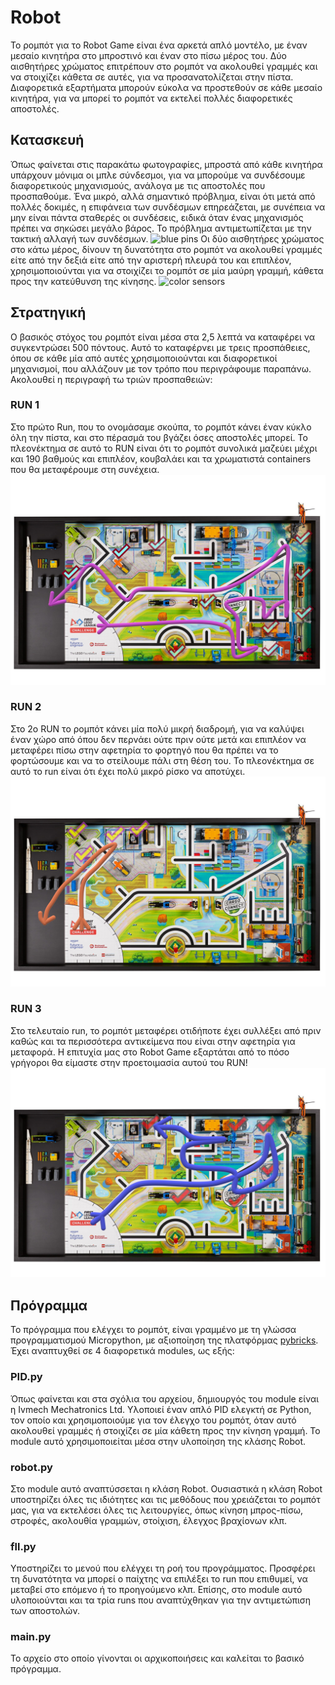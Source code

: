 
# Robot
Το ρομπότ για το Robot Game είναι ένα αρκετά απλό μοντέλο, με έναν μεσαίο κινητήρα στο μπροστινό και έναν στο πίσω μέρος του. Δύο αισθητήρες χρώματος επιτρέπουν στο ρομπότ να ακολουθεί γραμμές και να στοιχίζει κάθετα σε αυτές, για να προσανατολίζεται στην πίστα. Διαφορετικά εξαρτήματα μπορούν εύκολα να προστεθούν σε κάθε μεσαίο κινητήρα, για να μπορεί το ρομπότ να εκτελεί πολλές διαφορετικές αποστολές.

## Κατασκευή
Όπως φαίνεται στις παρακάτω φωτογραφίες, μπροστά από κάθε κινητήρα υπάρχουν μόνιμα οι μπλε σύνδεσμοι, για να μπορούμε να συνδέσουμε διαφορετικούς μηχανισμούς, ανάλογα με τις αποστολές που προσπαθούμε. Ένα μικρό, αλλά σημαντικό πρόβλημα, είναι ότι μετά από πολλές δοκιμές, η επιφάνεια των συνδέσμων επηρεάζεται, με συνέπεια να μην είναι πάντα σταθερές οι συνδέσεις, ειδικά όταν ένας μηχανισμός πρέπει να σηκώσει μεγάλο βάρος. Το πρόβλημα αντιμετωπίζεται με την τακτική αλλαγή των συνδέσμων. 
![blue pins]()
Οι δύο αισθητήρες χρώματος στο κάτω μέρος, δίνουν τη δυνατότητα στο ρομπότ να ακολουθεί γραμμές είτε από την δεξιά είτε από την αριστερή πλευρά του και επιπλέον, χρησιμοποιούνται για να στοιχίζει το ρομπότ σε μία μαύρη γραμμή, κάθετα προς την κατεύθυνση της κίνησης.
![color sensors]()

## Στρατηγική
Ο βασικός στόχος του ρομπότ είναι μέσα στα 2,5 λεπτά να καταφέρει να συγκεντρώσει 500 πόντους. Αυτό το καταφέρνει με τρεις προσπάθειες, όπου σε κάθε μία από αυτές χρησιμοποιούνται και διαφορετικοί μηχανισμοί, που αλλάζουν με τον τρόπο που περιγράφουμε παραπάνω. Ακολουθεί η περιγραφή τω τριών προσπαθειών:

### RUN 1
Στο πρώτο Run, που το ονομάσαμε σκούπα, το ρομπότ κάνει έναν κύκλο όλη την  πίστα, και στο πέρασμά του βγάζει όσες αποστολές μπορεί. Το πλεονέκτημα σε αυτό το RUN είναι ότι το ρομπότ συνολικά μαζεύει μέχρι και 190 βαθμούς και επιπλέον, κουβαλάει και τα χρωματιστά containers που θα μεταφέρουμε στη συνέχεια.
![RUN1](https://github.com/Harrikar/Moving_Minds/blob/main/Assets/run1_v2.jpg)
### RUN 2
Στο 2ο RUN το ρομπότ κάνει μία πολύ μικρή διαδρομή, για να καλύψει έναν χώρο από όπου δεν περνάει ούτε πριν ούτε μετά και επιπλέον να μεταφέρει πίσω στην αφετηρία το φορτηγό που θα πρέπει να το φορτώσουμε και να το στείλουμε πάλι στη θέση του. Το πλεονέκτημα σε αυτό το run είναι ότι έχει πολύ μικρό ρίσκο να αποτύχει. 
![RUN2](https://github.com/Harrikar/Moving_Minds/blob/main/Assets/run2.jpg)
### RUN 3
Στο τελευταίο run, το ρομπότ  μεταφέρει οτιδήποτε έχει συλλέξει από πριν καθώς και τα περισσότερα αντικείμενα που είναι στην αφετηρία για μεταφορά. Η επιτυχία μας στο Robot Game εξαρτάται από το πόσο γρήγοροι θα είμαστε στην προετοιμασία αυτού του RUN!
![RUN3](https://github.com/Harrikar/Moving_Minds/blob/main/Assets/run3.jpg)

## Πρόγραμμα
Το πρόγραμμα που ελέγχει το ρομπότ, είναι γραμμένο με τη γλώσσα προγραμματισμού Micropython, με αξιοποίηση της πλατφόρμας [pybricks](https://pybricks.com/ev3-micropython/). Έχει αναπτυχθεί σε 4 διαφορετικά modules, ως εξής:
### PID.py
Όπως φαίνεται και στα σχόλια του αρχείου, δημιουργός του module είναι η Ivmech Mechatronics Ltd. Υλοποιεί έναν απλό PID ελεγκτή σε Python, τον οποίο και χρησιμοποιούμε για τον έλεγχο του ρομπότ, όταν αυτό ακολουθεί γραμμές ή στοιχίζει σε μία κάθετη προς την κίνηση γραμμή. Το module αυτό χρησιμοποιείται μέσα στην υλοποίηση της κλάσης Robot.
### robot.py
Στο module αυτό αναπτύσσεται η κλάση Robot. Ουσιαστικά η κλάση Robot υποστηρίζει όλες τις ιδιότητες και τις μεθόδους που χρειάζεται το ρομπότ μας, για να εκτελέσει όλες τις λειτουργίες, όπως κίνηση μπρος-πίσω, στροφές, ακολουθία γραμμών, στοίχιση, έλεγχος βραχίονων κλπ.
### fll.py
Υποστηρίζει το μενού που ελέγχει τη ροή του προγράμματος. Προσφέρει τη δυνατότητα να μπορεί ο παίχτης να επιλέξει το run που επιθυμεί, να μεταβεί στο επόμενο ή το προηγούμενο κλπ. Επίσης, στο module αυτό υλοποιούνται και τα τρία runs που αναπτύχθηκαν για την αντιμετώπιση των αποστολών.
### main.py
Το αρχείο στο οποίο γίνονται οι αρχικοποιήσεις και καλείται το βασικό πρόγραμμα.
